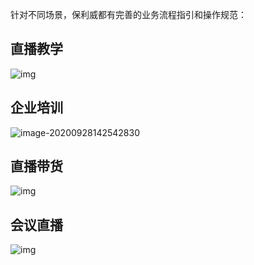 针对不同场景，保利威都有完善的业务流程指引和操作规范： 

## 直播教学

![img](img/5eede311055f3.png)

## 企业培训

![image-20200928142542830](img/image-20200928142542830.png)



## 直播带货

![img](img/5f326208debe2.png)



## 会议直播

![img](img/5eede31dab152.png)





